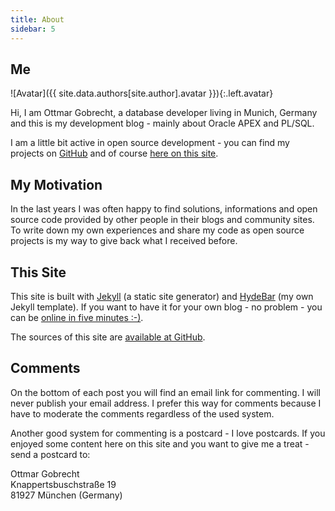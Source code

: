 ```yaml
---
title: About
sidebar: 5
---
```


## Me

![Avatar]({{ site.data.authors[site.author].avatar }}){:.left.avatar}

Hi, I am Ottmar Gobrecht, a database developer living in Munich, Germany and this is my development blog - mainly about Oracle APEX and PL/SQL.

I am a little bit active in open source development - you can find my projects on [GitHub][1] and of course [here on this site][2].

## My Motivation

In the last years I was often happy to find solutions, informations and open source code provided by other people in their blogs and community sites. To write down my own experiences and share my code as open source projects is my way to give back what I received before.


## This Site

This site is built with [Jekyll][3] (a static site generator) and [HydeBar][4] (my own Jekyll template). If you want to have it for your own blog - no problem - you can be [online in five minutes :-)][5].

The sources of this site are [available at GitHub][6].


## Comments

On the bottom of each post you will find an email link for commenting. I will never publish your email address. I prefer this way for comments because I have to moderate the comments regardless of the used system.

Another good system for commenting is a postcard - I love postcards. If you enjoyed some content here on this site and you want to give me a treat - send a postcard to:

Ottmar Gobrecht  
Knappertsbuschstraße 19  
81927 München (Germany)



[1]: https://github.com/ogobrecht
[2]: /projects
[3]: https://jekyllrb.com
[4]: https://ogobrecht.github.io/hydebar
[5]: https://ogobrecht.github.io/hydebar/features#quickstart-online-in-5-minutes
[6]: https://github.com/ogobrecht/ogobrecht.github.io
